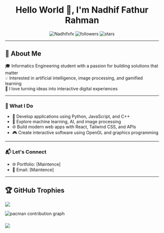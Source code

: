 <h1 align="center">Hello World 👋, I'm Nadhif Fathur Rahman</h1>

<p align="center">
  <img src="https://komarev.com/ghpvc/?username=Nadhifxfx&label=Profile%20views&color=0e75b6&style=flat" alt="Nadhifxfx" />
  <img src="https://img.shields.io/github/followers/Nadhifxfx?label=Followers&style=social" alt="followers" />
  <img src="https://img.shields.io/github/stars/Nadhifxfx?affiliations=OWNER%2CCOLLABORATOR&style=social" alt="stars" />
</p>
<p align="center">
</p>

---

## 🚀 About Me

🎓 Informatics Engineering student with a passion for building solutions that matter  
💡 Interested in artificial intelligence, image processing, and gamified learning  
🎨 I love turning ideas into interactive digital experiences  

---

### 🚀 What I Do

- 🔧 Develop applications using Python, JavaScript, and C++
- 🧠 Explore machine learning, AI, and image processing
- 🌐 Build modern web apps with React, Tailwind CSS, and APIs
- 🎮 Create interactive software using OpenGL and graphics programming


---

### 📬 Let's Connect

- 🌐 Portfolio: [Maintence]  
- 📧 Email: [Maintence]  

---

## 🏆 GitHub Trophies
![](https://github-profile-trophy.vercel.app/?username=Nadhifxfx&theme=tokyonight&no-frame=true&no-bg=false&margin-w=4)


<picture>
  <source media="(prefers-color-scheme: dark)" srcset="https://raw.githubusercontent.com/Nadhifxfx/Nadhifxfx/output/pacman-contribution-graph-dark.svg">
  <source media="(prefers-color-scheme: light)" srcset="https://raw.githubusercontent.com/Nadhifxfx/Nadhifxfx/output/pacman-contribution-graph.svg">
  <img alt="pacman contribution graph" src="https://raw.githubusercontent.com/Nadhifxfx/Nadhifxfx/output/pacman-contribution-graph.svg">
</picture>

###
[![](https://visitcount.itsvg.in/api?id=Nadhifxfx&icon=2&color=0)](https://visitcount.itsvg.in)
